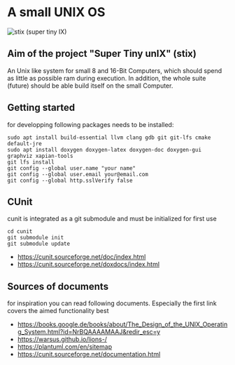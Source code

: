 # A small UNIX OS

![stix (super tiny IX)](stix_logo.png)

## Aim of the project "Super Tiny unIX" (stix)
An Unix like system for small 8 and 16-Bit Computers, which should spend as little as possible ram during execution. In addition, the whole suite (future) should be able build itself on the small Computer.

## Getting started
for developping following packages needs to be installed:
```
sudo apt install build-essential llvm clang gdb git git-lfs cmake default-jre
sudo apt install doxygen doxygen-latex doxygen-doc doxygen-gui graphviz xapian-tools
git lfs install
git config --global user.name "your name"
git config --global user.email your@email.com
git config --global http.sslVerify false
```

## CUnit
cunit is integrated as a git submodule and must be initialized for first use
```
cd cunit
git submodule init
git submodule update
```
 * https://cunit.sourceforge.net/doc/index.html
 * https://cunit.sourceforge.net/doxdocs/index.html


## Sources of documents
for inspiration you can read following documents. Especially the first link covers the aimed functionality best
 * https://books.google.de/books/about/The_Design_of_the_UNIX_Operating_System.html?id=NrBQAAAAMAAJ&redir_esc=y
 * https://warsus.github.io/lions-/
 * https://plantuml.com/en/sitemap
 * https://cunit.sourceforge.net/documentation.html
 




